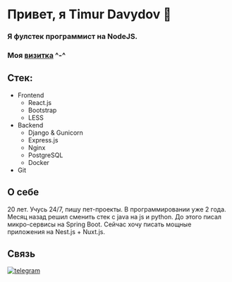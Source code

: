 # Привет, я Timur Davydov 👋

### Я фулстек программист на NodeJS.
### Моя [визитка](https://koichi-hub.github.io/Business_card) ^-^

## Стек:
- Frontend
  - React.js
  - Bootstrap
  - LESS
- Backend
  - Django & Gunicorn
  - Express.js
  - Nginx
  - PostgreSQL
  - Docker
- Git

## О себе
20 лет. Учусь 24/7, пишу пет-проекты. В программировании уже 2 года. Месяц назад решил сменить стек с java на js и python. До этого писал микро-сервисы на Spring Boot. Сейчас хочу писать мощные приложения на Nest.js + Nuxt.js. 

## Связь
[![telegram](https://img.shields.io/badge/-telegram-2c3e50?style=for-the-badge&logo=telegram&logoColor=ecf0f1)](https://t.me/Koichi_hub)
